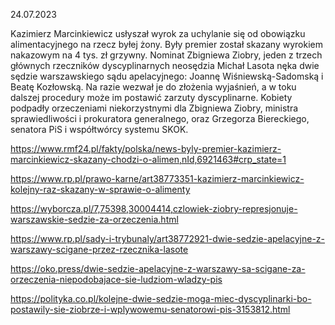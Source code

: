 24.07.2023

Kazimierz Marcinkiewicz usłyszał wyrok za uchylanie się od obowiązku alimentacyjnego na rzecz byłej żony. Były premier został skazany wyrokiem nakazowym na 4 tys. zł grzywny. Nominat Zbigniewa Ziobry, jeden z trzech głównych rzeczników dyscyplinarnych neosędzia Michał Lasota nęka dwie sędzie warszawskiego sądu apelacyjnego: Joannę Wiśniewską-Sadomską i Beatę Kozłowską. Na razie wezwał je do złożenia wyjaśnień, a w toku dalszej procedury może im postawić zarzuty dyscyplinarne. Kobiety podpadły orzeczeniami niekorzystnymi dla Zbigniewa Ziobry, ministra sprawiedliwości i prokuratora generalnego, oraz Grzegorza Biereckiego, senatora PiS i współtwórcy systemu SKOK.

https://www.rmf24.pl/fakty/polska/news-byly-premier-kazimierz-marcinkiewicz-skazany-chodzi-o-alimen,nId,6921463#crp_state=1

https://www.rp.pl/prawo-karne/art38773351-kazimierz-marcinkiewicz-kolejny-raz-skazany-w-sprawie-o-alimenty

https://wyborcza.pl/7,75398,30004414,czlowiek-ziobry-represjonuje-warszawskie-sedzie-za-orzeczenia.html

https://www.rp.pl/sady-i-trybunaly/art38772921-dwie-sedzie-apelacyjne-z-warszawy-scigane-przez-rzecznika-lasote

https://oko.press/dwie-sedzie-apelacyjne-z-warszawy-sa-scigane-za-orzeczenia-niepodobajace-sie-ludziom-wladzy-pis

https://polityka.co.pl/kolejne-dwie-sedzie-moga-miec-dyscyplinarki-bo-postawily-sie-ziobrze-i-wplywowemu-senatorowi-pis-3153812.html